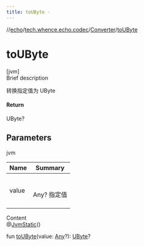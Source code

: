 ```yaml
---
title: toUByte -
---
```

//[echo](../../index.md)/[tech.whence.echo.codec](../index.md)/[Converter](index.md)/[toUByte](to-u-byte.md)



# toUByte  
[jvm]  
Brief description  


转换指定值为 UByte



#### Return  


UByte?



## Parameters  
  
jvm  
  
|  Name|  Summary| 
|---|---|
| value| <br><br>Any? 指定值<br><br>
  
  
Content  
@[JvmStatic](https://kotlinlang.org/api/latest/jvm/stdlib/kotlin.jvm/-jvm-static/index.html)()  
  
fun [toUByte](to-u-byte.md)(value: [Any](https://kotlinlang.org/api/latest/jvm/stdlib/kotlin/-any/index.html)?): [UByte](https://kotlinlang.org/api/latest/jvm/stdlib/kotlin/-u-byte/index.html)?  



